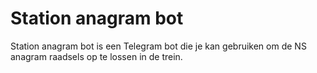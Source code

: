 # Station anagram bot

Station anagram bot is een Telegram bot die je kan gebruiken om de NS anagram raadsels op te lossen in de trein.
